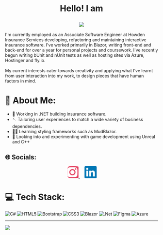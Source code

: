 # <p align="center">Hello! I am</p>
<p align="center">
  <img src="https://github.com/user-attachments/assets/08ea1ca3-f4d8-4962-8cdf-e017e7b9a620">
</p>

<p align="left">
  I'm currently employed as an Associate Software Engineer at Howden Insurance Services developing, refactoring and maintaining interactive insurance software.
  I've worked primarily in Blazor, writing front-end and back-end for over a year for personal projects and coursework. I've recently begun writing bUnit and nUnit tests as well as hosting sites via Azure, Hostinger and fly.io.<br></br>
  My current interests cater towards creativity and applying what I've learnt from user interaction into my work, to design pieces that have human factors in mind.
</p>

# 💫 About Me:
- 🥅 Working in .NET building insurance software.
- 🪡 Tailoring user experiences to match a wide variety of business dependencies.
- 🐦‍🔥 Learning styling frameworks such as MudBlazor.
- 🎯 Looking into and experimenting with game development using Unreal and C++


## 🌐 Socials:
<p align="center">
  <a href="https://www.instagram.com/josh.hil_">
    <img src="https://raw.githubusercontent.com/sahujo-hill/sahujo-hill/main/instagram-icon.svg" alt="Instagram" width="40" height="40"/>
  </a>
  &nbsp;&nbsp;&nbsp;
  <a href="https://www.linkedin.com/in/josh-hill-993b87296">
    <img src="https://raw.githubusercontent.com/sahujo-hill/sahujo-hill/main/linkedin-icon.svg" alt="LinkedIn" width="40" height="40"/>
  </a>
</p>

# 💻 Tech Stack:
![C#](https://img.shields.io/badge/c%23-%23239120.svg?style=for-the-badge&logo=csharp&logoColor=white) ![HTML5](https://img.shields.io/badge/html5-%23E34F26.svg?style=for-the-badge&logo=html5&logoColor=white) ![Bootstrap](https://img.shields.io/badge/bootstrap-%238511FA.svg?style=for-the-badge&logo=bootstrap&logoColor=white) ![CSS3](https://img.shields.io/badge/css3-%231572B6.svg?style=for-the-badge&logo=css3&logoColor=white) ![Blazor](https://img.shields.io/badge/blazor-%235C2D91.svg?style=for-the-badge&logo=blazor&logoColor=white) ![.Net](https://img.shields.io/badge/.NET-5C2D91?style=for-the-badge&logo=.net&logoColor=white) ![Figma](https://img.shields.io/badge/figma-%23F24E1E.svg?style=for-the-badge&logo=figma&logoColor=white) ![Azure](https://img.shields.io/badge/azure-%230072C6.svg?style=for-the-badge&logo=microsoftazure&logoColor=white)


---
[![](https://visitcount.itsvg.in/api?id=sahujo-hill&icon=0&color=0)](https://visitcount.itsvg.in)
